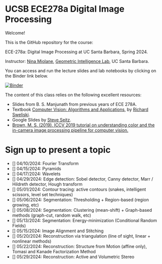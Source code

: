 # UCSB ECE278a Digital Image Processing
Welcome!

This is the GitHub repository for the course:

ECE-278a: Digital Image Processing at UC Santa Barbara, Spring 2024.

Instructor: [Nina Miolane](https://www.ece.ucsb.edu/people/faculty/nina-miolane), [Geometric Intelligence Lab](https://gi.ece.ucsb.edu/), UC Santa Barbara.

You can access and run the lecture slides and lab notebooks by clicking on the Binder link below.

[![Binder](https://mybinder.org/badge_logo.svg)](https://mybinder.org/v2/gh/geometric-intelligence/ece278a/main?filepath=lectures)

The content of this class relies on the following excellent resources:
- Slides from B. S. Manjunath from previous years of ECE 278A.
- Textbook [Computer Vision: Algorithms and Applications](https://szeliski.org/Book/), by [Richard Sweliski](http://szeliski.org/RichardSzeliski.htm).
- Google Slides by [Steve Seitz](https://www.smseitz.com/).
- [Brown, M. S. (2019). ICCV 2019 tutorial on understanding color and the in-camera image processing pipeline for computer vision.](https://www.eecs.yorku.ca/~mbrown/ICCV19_Tutorial_MSBrown.pdf)


# Sign up to present a topic

- [] 04/10/2024: Fourier Transform
- [] 04/15/2024: Pyramids
- [] 04/17/2024: Wavelets
- [] 04/29/2024: Edge detection: Sobel detector, Canny detector, Marr / Hildreth detector, Hough transform
- [] 05/01/2024: Contour tracing: active contours (snakes, intelligent scissors, level set techniques)
- [] 05/06/2024: Segmentation: Thresholding + Region-based (region growing, etc)
- [] 05/08/2024: Segmentation: Clustering (mean-shift) + Graph-based methods (graph-cut, random walk, etc)
- [] 05/13/2024: Segmentation: Energy-minimization (Conditional Random Fields)
- [] 05/15/2024: Image Alignment and Stitching
- [] 05/20/2024: Reconstruction via triangulation (line of sight, linear + nonlinear methods)
- [] 05/22/2024: Reconstruction: Structure from Motion (affine only), Tomasi and Kanade Factorization Method
- [] 05/29/2024: Reconstruction: Active and Volumetric Stereo